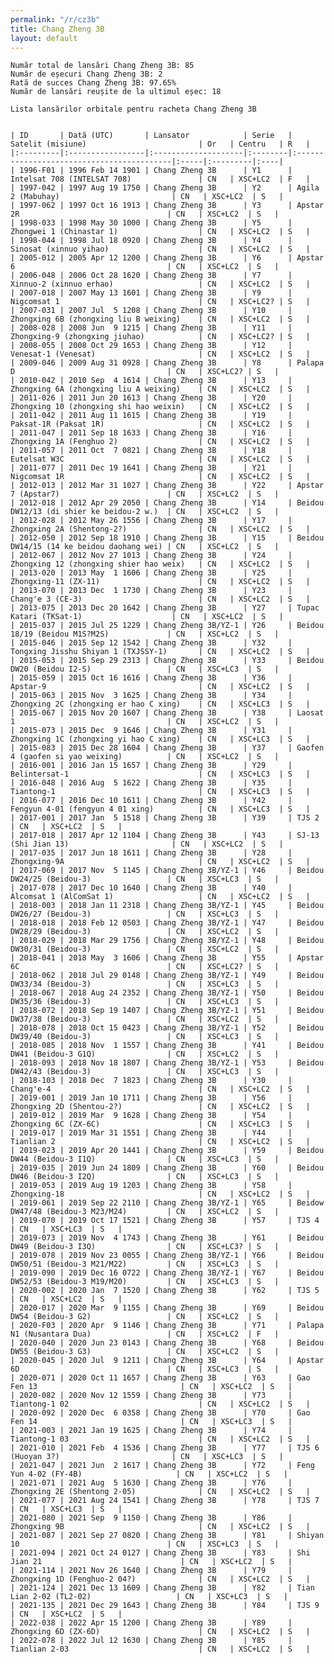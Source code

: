 ```yaml
---
permalink: "/r/cz3b"
title: Chang Zheng 3B
layout: default
---
```


    Număr total de lansări Chang Zheng 3B: 85
    Număr de eșecuri Chang Zheng 3B: 2
    Rată de succes Chang Zheng 3B: 97.65%
    Număr de lansări reușite de la ultimul eșec: 18
    
    Lista lansărilor orbitale pentru racheta Chang Zheng 3B
    
    
    | ID       | Dată (UTC)       | Lansator            | Serie   | Satelit (misiune)                         | Or   | Centru   | R   |
    |:---------|:-----------------|:--------------------|:--------|:------------------------------------------|:-----|:---------|:----|
    | 1996-F01 | 1996 Feb 14 1901 | Chang Zheng 3B      | Y1      | Intelsat 708 (INTELSAT 708)               | CN   | XSC+LC2  | F   |
    | 1997-042 | 1997 Aug 19 1750 | Chang Zheng 3B      | Y2      | Agila 2 (Mabuhay)                         | CN   | XSC+LC2  | S   |
    | 1997-062 | 1997 Oct 16 1913 | Chang Zheng 3B      | Y3      | Apstar 2R                                 | CN   | XSC+LC2  | S   |
    | 1998-033 | 1998 May 30 1000 | Chang Zheng 3B      | Y5      | Zhongwei 1 (Chinastar 1)                  | CN   | XSC+LC2  | S   |
    | 1998-044 | 1998 Jul 18 0920 | Chang Zheng 3B      | Y4      | Sinosat (xinnuo yihao)                    | CN   | XSC+LC2  | S   |
    | 2005-012 | 2005 Apr 12 1200 | Chang Zheng 3B      | Y6      | Apstar 6                                  | CN   | XSC+LC2  | S   |
    | 2006-048 | 2006 Oct 28 1620 | Chang Zheng 3B      | Y7      | Xinnuo-2 (xinnuo erhao)                   | CN   | XSC+LC2  | S   |
    | 2007-018 | 2007 May 13 1601 | Chang Zheng 3B      | Y9      | Nigcomsat 1                               | CN   | XSC+LC2? | S   |
    | 2007-031 | 2007 Jul  5 1208 | Chang Zheng 3B      | Y10     | Zhongxing 6B (zhongxing liu B weixing)    | CN   | XSC+LC2  | S   |
    | 2008-028 | 2008 Jun  9 1215 | Chang Zheng 3B      | Y11     | Zhongxing-9 (zhongxing jiuhao)            | CN   | XSC+LC2? | S   |
    | 2008-055 | 2008 Oct 29 1653 | Chang Zheng 3B      | Y12     | Venesat-1 (Venesat)                       | CN   | XSC+LC2  | S   |
    | 2009-046 | 2009 Aug 31 0928 | Chang Zheng 3B      | Y8      | Palapa D                                  | CN   | XSC+LC2? | S   |
    | 2010-042 | 2010 Sep  4 1614 | Chang Zheng 3B      | Y13     | Zhongxing 6A (zhongxing liu A weixing)    | CN   | XSC+LC2  | S   |
    | 2011-026 | 2011 Jun 20 1613 | Chang Zheng 3B      | Y20     | Zhongxing 10 (zhongxing shi hao weixin)   | CN   | XSC+LC2  | S   |
    | 2011-042 | 2011 Aug 11 1615 | Chang Zheng 3B      | Y19     | Paksat-1R (Paksat 1R)                     | CN   | XSC+LC2  | S   |
    | 2011-047 | 2011 Sep 18 1633 | Chang Zheng 3B      | Y16     | Zhongxing 1A (Fenghuo 2)                  | CN   | XSC+LC2  | S   |
    | 2011-057 | 2011 Oct  7 0821 | Chang Zheng 3B      | Y18     | Eutelsat W3C                              | CN   | XSC+LC2  | S   |
    | 2011-077 | 2011 Dec 19 1641 | Chang Zheng 3B      | Y21     | Nigcomsat 1R                              | CN   | XSC+LC2  | S   |
    | 2012-013 | 2012 Mar 31 1027 | Chang Zheng 3B      | Y22     | Apstar 7 (Apstar7)                        | CN   | XSC+LC2  | S   |
    | 2012-018 | 2012 Apr 29 2050 | Chang Zheng 3B      | Y14     | Beidou DW12/13 (di shier ke beidou-2 w.)  | CN   | XSC+LC2  | S   |
    | 2012-028 | 2012 May 26 1556 | Chang Zheng 3B      | Y17     | Zhongxing 2A (Shentong-2?)                | CN   | XSC+LC2  | S   |
    | 2012-050 | 2012 Sep 18 1910 | Chang Zheng 3B      | Y15     | Beidou DW14/15 (14 ke beidou daohang wei) | CN   | XSC+LC2  | S   |
    | 2012-067 | 2012 Nov 27 1013 | Chang Zheng 3B      | Y24     | Zhongxing 12 (zhongxing shier hao weix)   | CN   | XSC+LC2  | S   |
    | 2013-020 | 2013 May  1 1606 | Chang Zheng 3B      | Y25     | Zhongxing-11 (ZX-11)                      | CN   | XSC+LC2  | S   |
    | 2013-070 | 2013 Dec  1 1730 | Chang Zheng 3B      | Y23     | Chang'e 3 (CE-3)                          | CN   | XSC+LC2  | S   |
    | 2013-075 | 2013 Dec 20 1642 | Chang Zheng 3B      | Y27     | Tupac Katari (TKSat-1)                    | CN   | XSC+LC2  | S   |
    | 2015-037 | 2015 Jul 25 1229 | Chang Zheng 3B/YZ-1 | Y26     | Beidou 18/19 (Beidou M1S?M2S)             | CN   | XSC+LC2  | S   |
    | 2015-046 | 2015 Sep 12 1542 | Chang Zheng 3B      | Y32     | Tongxing Jisshu Shiyan 1 (TXJSSY-1)       | CN   | XSC+LC2  | S   |
    | 2015-053 | 2015 Sep 29 2313 | Chang Zheng 3B      | Y33     | Beidou DW20 (Beidou I2-S)                 | CN   | XSC+LC3  | S   |
    | 2015-059 | 2015 Oct 16 1616 | Chang Zheng 3B      | Y36     | Apstar-9                                  | CN   | XSC+LC2  | S   |
    | 2015-063 | 2015 Nov  3 1625 | Chang Zheng 3B      | Y34     | Zhongxing 2C (zhongxing er hao C xing)    | CN   | XSC+LC3  | S   |
    | 2015-067 | 2015 Nov 20 1607 | Chang Zheng 3B      | Y38     | Laosat 1                                  | CN   | XSC+LC2  | S   |
    | 2015-073 | 2015 Dec  9 1646 | Chang Zheng 3B      | Y31     | Zhongxing 1C (zhongxing yi hao C xing)    | CN   | XSC+LC3  | S   |
    | 2015-083 | 2015 Dec 28 1604 | Chang Zheng 3B      | Y37     | Gaofen 4 (gaofen si yao weixing)          | CN   | XSC+LC2  | S   |
    | 2016-001 | 2016 Jan 15 1657 | Chang Zheng 3B      | Y29     | Belintersat-1                             | CN   | XSC+LC3  | S   |
    | 2016-048 | 2016 Aug  5 1622 | Chang Zheng 3B      | Y35     | Tiantong-1                                | CN   | XSC+LC3  | S   |
    | 2016-077 | 2016 Dec 10 1611 | Chang Zheng 3B      | Y42     | Fengyun 4-01 (fengyun 4 01 xing)          | CN   | XSC+LC3  | S   |
    | 2017-001 | 2017 Jan  5 1518 | Chang Zheng 3B      | Y39     | TJS 2                                     | CN   | XSC+LC2  | S   |
    | 2017-018 | 2017 Apr 12 1104 | Chang Zheng 3B      | Y43     | SJ-13 (Shi Jian 13)                       | CN   | XSC+LC2  | S   |
    | 2017-035 | 2017 Jun 18 1611 | Chang Zheng 3B      | Y28     | Zhongxing-9A                              | CN   | XSC+LC2  | S   |
    | 2017-069 | 2017 Nov  5 1145 | Chang Zheng 3B/YZ-1 | Y46     | Beidou DW24/25 (Beidou-3)                 | CN   | XSC+LC3  | S   |
    | 2017-078 | 2017 Dec 10 1640 | Chang Zheng 3B      | Y40     | Alcomsat 1 (AlComSat 1)                   | CN   | XSC+LC2  | S   |
    | 2018-003 | 2018 Jan 11 2318 | Chang Zheng 3B/YZ-1 | Y45     | Beidou DW26/27 (Beidou-3)                 | CN   | XSC+LC3  | S   |
    | 2018-018 | 2018 Feb 12 0503 | Chang Zheng 3B/YZ-1 | Y47     | Beidou DW28/29 (Beidou-3)                 | CN   | XSC+LC2  | S   |
    | 2018-029 | 2018 Mar 29 1756 | Chang Zheng 3B/YZ-1 | Y48     | Beidou DW30/31 (Beidou-3)                 | CN   | XSC+LC2  | S   |
    | 2018-041 | 2018 May  3 1606 | Chang Zheng 3B      | Y55     | Apstar 6C                                 | CN   | XSC+LC2? | S   |
    | 2018-062 | 2018 Jul 29 0148 | Chang Zheng 3B/YZ-1 | Y49     | Beidou DW33/34 (Beidou-3)                 | CN   | XSC+LC3  | S   |
    | 2018-067 | 2018 Aug 24 2352 | Chang Zheng 3B/YZ-1 | Y50     | Beidou DW35/36 (Beidou-3)                 | CN   | XSC+LC3  | S   |
    | 2018-072 | 2018 Sep 19 1407 | Chang Zheng 3B/YZ-1 | Y51     | Beidou DW37/38 (Beidou-3)                 | CN   | XSC+LC2  | S   |
    | 2018-078 | 2018 Oct 15 0423 | Chang Zheng 3B/YZ-1 | Y52     | Beidou DW39/40 (Beidou-3)                 | CN   | XSC+LC3  | S   |
    | 2018-085 | 2018 Nov  1 1557 | Chang Zheng 3B      | Y41     | Beidou DW41 (Beidou-3 G1Q)                | CN   | XSC+LC2  | S   |
    | 2018-093 | 2018 Nov 18 1807 | Chang Zheng 3B/YZ-1 | Y53     | Beidou DW42/43 (Beidou-3)                 | CN   | XSC+LC3  | S   |
    | 2018-103 | 2018 Dec  7 1823 | Chang Zheng 3B      | Y30     | Chang'e-4                                 | CN   | XSC+LC2  | S   |
    | 2019-001 | 2019 Jan 10 1711 | Chang Zheng 3B      | Y56     | Zhongxing 2D (Shentou-2?)                 | CN   | XSC+LC2  | S   |
    | 2019-012 | 2019 Mar  9 1628 | Chang Zheng 3B      | Y54     | Zhongxing 6C (ZX-6C)                      | CN   | XSC+LC3  | S   |
    | 2019-017 | 2019 Mar 31 1551 | Chang Zheng 3B      | Y44     | Tianlian 2                                | CN   | XSC+LC2  | S   |
    | 2019-023 | 2019 Apr 20 1441 | Chang Zheng 3B      | Y59     | Beidou DW44 (Beidou-3 I1Q)                | CN   | XSC+LC3  | S   |
    | 2019-035 | 2019 Jun 24 1809 | Chang Zheng 3B      | Y60     | Beidou DW46 (Beidou-3 I2Q)                | CN   | XSC+LC3  | S   |
    | 2019-053 | 2019 Aug 19 1203 | Chang Zheng 3B      | Y58     | Zhongxing-18                              | CN   | XSC+LC2  | S   |
    | 2019-061 | 2019 Sep 22 2110 | Chang Zheng 3B/YZ-1 | Y65     | Beidow DW47/48 (Beidou-3 M23/M24)         | CN   | XSC+LC2  | S   |
    | 2019-070 | 2019 Oct 17 1521 | Chang Zheng 3B      | Y57     | TJS 4                                     | CN   | XSC+LC3  | S   |
    | 2019-073 | 2019 Nov  4 1743 | Chang Zheng 3B      | Y61     | Beidou DW49 (Beidou-3 I3Q)                | CN   | XSC+LC3? | S   |
    | 2019-078 | 2019 Nov 23 0055 | Chang Zheng 3B/YZ-1 | Y66     | Beidou DW50/51 (Beidou-3 M21/M22)         | CN   | XSC+LC3  | S   |
    | 2019-090 | 2019 Dec 16 0722 | Chang Zheng 3B/YZ-1 | Y67     | Beidou DW52/53 (Beidou-3 M19/M20)         | CN   | XSC+LC3  | S   |
    | 2020-002 | 2020 Jan  7 1520 | Chang Zheng 3B      | Y62     | TJS 5                                     | CN   | XSC+LC2  | S   |
    | 2020-017 | 2020 Mar  9 1155 | Chang Zheng 3B      | Y69     | Beidou DW54 (Beidou-3 G2)                 | CN   | XSC+LC2  | S   |
    | 2020-F03 | 2020 Apr  9 1146 | Chang Zheng 3B      | Y71     | Palapa N1 (Nusantara Dua)                 | CN   | XSC+LC2  | F   |
    | 2020-040 | 2020 Jun 23 0143 | Chang Zheng 3B      | Y68     | Beidou DW55 (Beidou-3 G3)                 | CN   | XSC+LC2  | S   |
    | 2020-045 | 2020 Jul  9 1211 | Chang Zheng 3B      | Y64     | Apstar 6D                                 | CN   | XSC+LC3  | S   |
    | 2020-071 | 2020 Oct 11 1657 | Chang Zheng 3B      | Y63     | Gao Fen 13                                | CN   | XSC+LC2  | S   |
    | 2020-082 | 2020 Nov 12 1559 | Chang Zheng 3B      | Y73     | Tiantong-1 02                             | CN   | XSC+LC2  | S   |
    | 2020-092 | 2020 Dec  6 0358 | Chang Zheng 3B      | Y70     | Gao Fen 14                                | CN   | XSC+LC3  | S   |
    | 2021-003 | 2021 Jan 19 1625 | Chang Zheng 3B      | Y74     | Tiantong-1 03                             | CN   | XSC+LC2  | S   |
    | 2021-010 | 2021 Feb  4 1536 | Chang Zheng 3B      | Y77     | TJS 6 (Huoyan 3?)                         | CN   | XSC+LC3  | S   |
    | 2021-047 | 2021 Jun  2 1617 | Chang Zheng 3B      | Y72     | Feng Yun 4-02 (FY-4B)                     | CN   | XSC+LC2  | S   |
    | 2021-071 | 2021 Aug  5 1630 | Chang Zheng 3B      | Y76     | Zhongxing 2E (Shentong 2-05)              | CN   | XSC+LC2  | S   |
    | 2021-077 | 2021 Aug 24 1541 | Chang Zheng 3B      | Y78     | TJS 7                                     | CN   | XSC+LC3  | S   |
    | 2021-080 | 2021 Sep  9 1150 | Chang Zheng 3B      | Y86     | Zhongxing 9B                              | CN   | XSC+LC2  | S   |
    | 2021-087 | 2021 Sep 27 0820 | Chang Zheng 3B      | Y81     | Shiyan 10                                 | CN   | XSC+LC3  | S   |
    | 2021-094 | 2021 Oct 24 0127 | Chang Zheng 3B      | Y83     | Shi Jian 21                               | CN   | XSC+LC2  | S   |
    | 2021-114 | 2021 Nov 26 1640 | Chang Zheng 3B      | Y79     | Zhongxing 1D (Fenghuo-2 04?)              | CN   | XSC+LC2  | S   |
    | 2021-124 | 2021 Dec 13 1609 | Chang Zheng 3B      | Y82     | Tian Lian 2-02 (TL2-02)                   | CN   | XSC+LC3  | S   |
    | 2021-135 | 2021 Dec 29 1643 | Chang Zheng 3B      | Y84     | TJS 9                                     | CN   | XSC+LC2  | S   |
    | 2022-038 | 2022 Apr 15 1200 | Chang Zheng 3B      | Y89     | Zhongxing 6D (ZX-6D)                      | CN   | XSC+LC2  | S   |
    | 2022-078 | 2022 Jul 12 1630 | Chang Zheng 3B      | Y85     | Tianlian 2-03                             | CN   | XSC+LC2  | S   |

